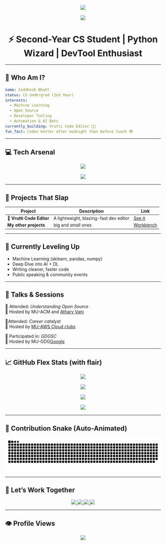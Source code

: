 <!-- Animated Typing Header (SVG-based) -->
<p align="center">
  <img src="https://readme-typing-svg.herokuapp.com?font=Fira+Code&weight=500&pause=1000&color=00F7FF&center=true&vCenter=true&width=600&lines=Hey+I'm+Siddhesh+Bhatt;AI+%2F+ML+Enthusiast;Open+Source+Dev+%7C+Toolmaker;Always+Learning+%2B+Building+Cool+Things!" />
</p>

<!-- Hero GIF Section -->
<p align="center">
  <img src="https://media.giphy.com/media/LmNwrBhejkK9EFP504/giphy.gif" width="300"/>
</p>

<h1 align="center">⚡ Second-Year CS Student | Python Wizard | DevTool Enthusiast</h1>

---

## 🧠 Who Am I?

```yaml
name: Siddhesh Bhatt
status: CS Undergrad (2nd Year)
interests:
  - Machine Learning
  - Open Source
  - Developer Tooling
  - Automation & AI Bots
currently_building: Vrutti Code Editor 🧑‍💻
fun_fact: Codes better after midnight than before lunch 😎
```

---

## 💻 Tech Arsenal

<p align="center">
  <img src="https://skillicons.dev/icons?i=python,cpp,c,js,ts,html,css,git,github,linux,vscode,figma&theme=dark" />
</p>

<p align="center">
  <img src="https://media.giphy.com/media/coxQHKASG60HrHtvkt/giphy.gif" width="500" />
</p>

---

## 🧩 Projects That Slap

| Project | Description | Link |
|--------|-------------|------|
| 🔧 **Vrutti Code Editor** | A lightweight, blazing-fast dev editor | [See it](https://github.com/UnboundSB/Vrutti-Code-Editor) |
| **My other projects**| big and small ones | [Workbench](https://github.com/UnboundSB?tab=repositories) |

---

## 🌱 Currently Leveling Up

- Machine Learning (sklearn, pandas, numpy)
- Deep Dive into AI + DL
- Writing cleaner, faster code
- Public speaking & community events

---

## 📢 Talks & Sessions

🎤 Attended: *Understanding Open Source*  
🔗 Hosted by MU-ACM and [Atharv Vani](https://www.linkedin.com/in/atharv-vani110/)


🎤Attended: *Career catalyst*  
🔗 Hosted by [MU-AWS Cloud clubs](https://www.linkedin.com/posts/siddheshbhatt_careercatalyst-medicapsuniversity-awsclub-activity-7312865558301962240-ef4H?utm_source=share&utm_medium=member_desktop&rcm=ACoAAEYpsPMBcXOI79ZYezxzQucDGTC-INgMC3Q)


🎤 Participated in: *GDGSC*  
🔗 Hosted by MU-GDG[Google](https://www.linkedin.com/posts/siddheshbhatt_gdsc-solutionchallenge-studentbuilders-activity-7317865697097789440-_kPI?utm_source=share&utm_medium=member_desktop&rcm=ACoAAEYpsPMBcXOI79ZYezxzQucDGTC-INgMC3Q)


---

## 📈 GitHub Flex Stats (with flair)

<p align="center">
  <img src="https://github-readme-activity-graph.vercel.app/graph?username=UnboundSB&bg_color=0f0f0f&color=00ffc3&line=00ffe7&point=ffffff&area=true&hide_border=true" />
</p>

<p align="center">
  <img src="https://github-readme-stats.vercel.app/api?username=UnboundSB&show_icons=true&theme=radical&rank_icon=percentile&include_all_commits=true&custom_title=UnboundSB's+Stats" />
</p>

<p align="center">
  <img src="https://github-readme-streak-stats.herokuapp.com/?user=UnboundSB&theme=radical" />
</p>

<p align="center">
  <img src="https://github-readme-stats.vercel.app/api/top-langs/?username=UnboundSB&layout=compact&theme=radical" />
</p>

---

## 🐍 Contribution Snake (Auto-Animated)

<p align="center">
  <img src="https://github.com/Platane/snk/raw/output/github-contribution-grid-snake.svg" />
</p>

---

## 💼 Let’s Work Together

<p align="center">
  <a href="https://www.linkedin.com/in/siddhesh-bhatt-92b27928a/" target="_blank">
    <img src="https://img.shields.io/badge/LinkedIn-%230077B5.svg?style=for-the-badge&logo=linkedin&logoColor=white"/>
  </a>
  <a href="mailto:sidbhatt85@gmail.com" target="_blank">
    <img src="https://img.shields.io/badge/Gmail-D14836?style=for-the-badge&logo=gmail&logoColor=white"/>
  </a>
  <a href="https://twitter.com/YOUR_HANDLE">
    <img src="https://img.shields.io/badge/Twitter-1DA1F2?style=for-the-badge&logo=twitter&logoColor=white"/>
  </a>
  <a href="https://instagram.com/YOUR_HANDLE">
    <img src="https://img.shields.io/badge/Instagram-E4405F?style=for-the-badge&logo=instagram&logoColor=white"/>
  </a>
</p>

---

## 👁️ Profile Views

<p align="center">
  <img src="https://komarev.com/ghpvc/?username=UnboundSB&label=Profile+Views&color=00bfff&style=flat-square" />
</p>

